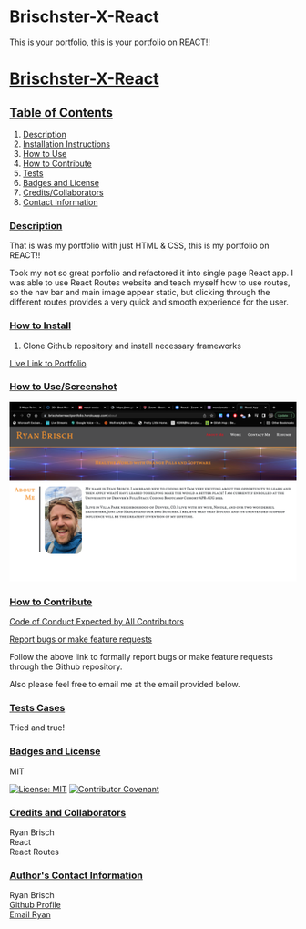 # Brischster-X-React

This is your portfolio, this is your portfolio on REACT!!

# <ins>Brischster-X-React</ins>

## <ins>Table of Contents</ins>

1. [Description](#description)
2. [Installation Instructions](#how_to_install)
3. [How to Use](#how_to_use)
4. [How to Contribute](#how_to_contribute)
5. [Tests](#test_cases)
6. [Badges and License](#badges_and_license)
7. [Credits/Collaborators](#credits_and_collaborators)
8. [Contact Information](#author_Contact_information)

### <ins>Description</ins>

That is was my portfolio with just HTML & CSS, this is my portfolio on REACT!!

Took my not so great porfolio and refactored it into single page React app. I was able to use React Routes website and teach myself how to use routes, so the nav bar and main image appear static, but clicking through the different routes provides a very quick and smooth experience for the user.

### <ins>How to Install</ins>

1. Clone Github repository and install necessary frameworks

[Live Link to Portfolio](https://brischsterreactportfolio.herokuapp.com/resume)

### <ins>How to Use/Screenshot </ins>

![Screen Shot](./src/Assets/screenshot_deployed.png)

### <ins>How to Contribute </ins>

[Code of Conduct Expected by All Contributors](https://www.contributor-covenant.org/version/2/1/code_of_conduct/)

[Report bugs or make feature requests](https://github.com/brischster/Brischster-X-React/issues)

Follow the above link to formally report bugs or make feature requests through the Github repository.

Also please feel free to email me at the email provided below.

### <ins>Tests Cases </ins>

Tried and true!

### <ins>Badges and License</ins>

MIT

[![License: MIT](https://img.shields.io/badge/License-MIT-yellow.svg)](https://opensource.org/licenses/MIT)
[![Contributor Covenant](https://img.shields.io/badge/Contributor%20Covenant-2.1-4baaaa.svg)](code_of_conduct.md)

### <ins>Credits and Collaborators</ins>

Ryan Brisch</br>
React<br>
React Routes</br>

### <ins>Author's Contact Information</ins>

Ryan Brisch</br>
[Github Profile](https://github.com/brischster)</br>
[Email Ryan](mailto:brischster@gmail.com)

